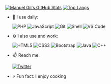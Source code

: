 [![Manuel Gil's GitHub Stats](https://github-readme-stats.vercel.app/api?username=manuelgil&show_icons=true)](https://github.com/ManuelGil/ManuelGil)
[![Top Langs](https://github-readme-stats.vercel.app/api/top-langs/?username=manuelgil)](https://github.com/ManuelGil/ManuelGil)

- 🚀 I use daily:

  ![PHP](https://img.shields.io/badge/-PHP-8fcfd1?style=plastic&logo=PHP)
  ![JavaScript](https://img.shields.io/badge/-JavaScript-black?style=plastic&logo=javascript)
  ![Git](https://img.shields.io/badge/-Git-black?style=plastic&logo=git)
  ![Shell](https://img.shields.io/badge/-Shell-blasck?style=plastic&logo=Shell)
  ![VS Code](https://img.shields.io/badge/-VS%20Code-007ACC?style=plastic&logo=visual-studio-code)

- ⚙️ I also use and work:

  ![HTML5](https://img.shields.io/badge/-HTML5-E34F26?style=plastic&logo=html5&logoColor=white)
  ![CSS3](https://img.shields.io/badge/-CSS3-1572B6?style=plastic&logo=css3)
  ![Bootstrap](https://img.shields.io/badge/-Bootstrap-563D7C?style=plastic&logo=bootstrap)
  ![Java](https://img.shields.io/badge/-java-3f4441?style=plastic&logo=java)
  ![C++](https://img.shields.io/badge/-C++-00599C?style=plastic&logo=c)

- 📫 Reach me:

  <a href="https://twitter.com/intent/follow?screen_name=imgildev">
    <img src="https://img.shields.io/twitter/follow/imgildev.svg?style=social" alt="Twitter">
  </a>

- ⚡ Fun fact: I enjoy cooking
